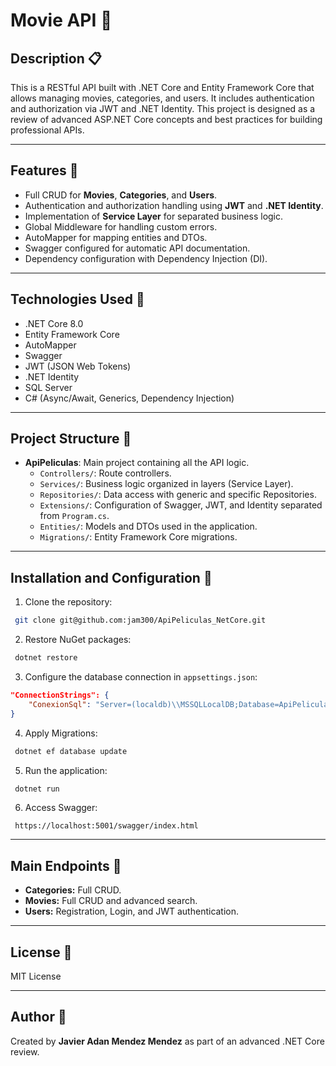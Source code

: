 # Movie API 🎥

## Description 📋
This is a RESTful API built with .NET Core and Entity Framework Core that allows managing movies, categories, and users. It includes authentication and authorization via JWT and .NET Identity. This project is designed as a review of advanced ASP.NET Core concepts and best practices for building professional APIs.

---

## Features 🚀
- Full CRUD for **Movies**, **Categories**, and **Users**.
- Authentication and authorization handling using **JWT** and **.NET Identity**.
- Implementation of **Service Layer** for separated business logic.
- Global Middleware for handling custom errors.
- AutoMapper for mapping entities and DTOs.
- Swagger configured for automatic API documentation.
- Dependency configuration with Dependency Injection (DI).

---

## Technologies Used 🔧
- .NET Core 8.0
- Entity Framework Core
- AutoMapper
- Swagger
- JWT (JSON Web Tokens)
- .NET Identity
- SQL Server
- C# (Async/Await, Generics, Dependency Injection)

---

## Project Structure 📂
- **ApiPeliculas**: Main project containing all the API logic.
  - `Controllers/`: Route controllers.
  - `Services/`: Business logic organized in layers (Service Layer).
  - `Repositories/`: Data access with generic and specific Repositories.
  - `Extensions/`: Configuration of Swagger, JWT, and Identity separated from `Program.cs`.
  - `Entities/`: Models and DTOs used in the application.
  - `Migrations/`: Entity Framework Core migrations.

---

## Installation and Configuration 🔨
1. Clone the repository:
```bash
 git clone git@github.com:jam300/ApiPeliculas_NetCore.git
```

2. Restore NuGet packages:
```bash
 dotnet restore
```

3. Configure the database connection in `appsettings.json`:
```json
"ConnectionStrings": {
    "ConexionSql": "Server=(localdb)\\MSSQLLocalDB;Database=ApiPeliculasDB;Trusted_Connection=True;"
}
```

4. Apply Migrations:
```bash
 dotnet ef database update
```

5. Run the application:
```bash
 dotnet run
```

6. Access Swagger:
```
 https://localhost:5001/swagger/index.html
```

---

## Main Endpoints 📌
- **Categories:** Full CRUD.
- **Movies:** Full CRUD and advanced search.
- **Users:** Registration, Login, and JWT authentication.

---

## License 📜
MIT License

---

## Author 💼
Created by **Javier Adan Mendez Mendez** as part of an advanced .NET Core review.

